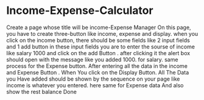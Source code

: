 # Income-Expense-Calculator

Create a page whose title will be income-Expense Manager On this page, you have to create 
three-button like income, expense and display.
when you click on the income button, there should be some fields like 2 input fields and 1 add 
button in these input fields you are to enter the sourse of income like salary 
1000 and click on the add Button .
after clicking it the alert box should open with the message like you added 1000.
for salary. same process for the Expense button.
After entering all the data in the income and Expense Button . When You click 
on the Display Button. All The Data you Have added should be shown by the sequence on your page like income is whatever you entered.
 here same for Expense data And also show the rest balance Done